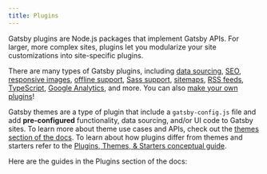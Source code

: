 ```yaml
---
title: Plugins
---
```


Gatsby plugins are Node.js packages that implement Gatsby APIs. For larger, more complex sites, plugins let you modularize your site customizations into site-specific plugins.

There are many types of Gatsby plugins, including [data sourcing](/plugins/?=gatsby-source), [SEO](/plugins/?=seo), [responsive images](/packages/gatsby-image/?=gatsby-image), [offline support](/packages/gatsby-plugin-offline/), [Sass support](/packages/gatsby-plugin-sass/), [sitemaps](/packages/gatsby-plugin-sitemap/), [RSS feeds](/packages/gatsby-plugin-feed/), [TypeScript](/packages/gatsby-plugin-typescript/), [Google Analytics](/packages/gatsby-plugin-google-analytics/), and more. You can also [make your own plugins](/docs/creating-plugins/)!

Gatsby themes are a type of plugin that include a `gatsby-config.js` file and add **pre-configured** functionality, data sourcing, and/or UI code to Gatsby sites. To learn more about theme use cases and APIs, check out the [themes section of the docs](/docs/themes/). To learn about how plugins differ from themes and starters refer to the [Plugins, Themes, & Starters conceptual guide](/docs/plugins-themes-and-starters/).

Here are the guides in the Plugins section of the docs:

<GuideList slug={props.slug} />

